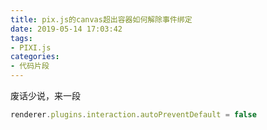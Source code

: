 ```yaml
---
title: pix.js的canvas超出容器如何解除事件绑定
date: 2019-05-14 17:03:42
tags:
- PIXI.js
categories:
- 代码片段
---
```


废话少说，来一段

``` js
renderer.plugins.interaction.autoPreventDefault = false
```
